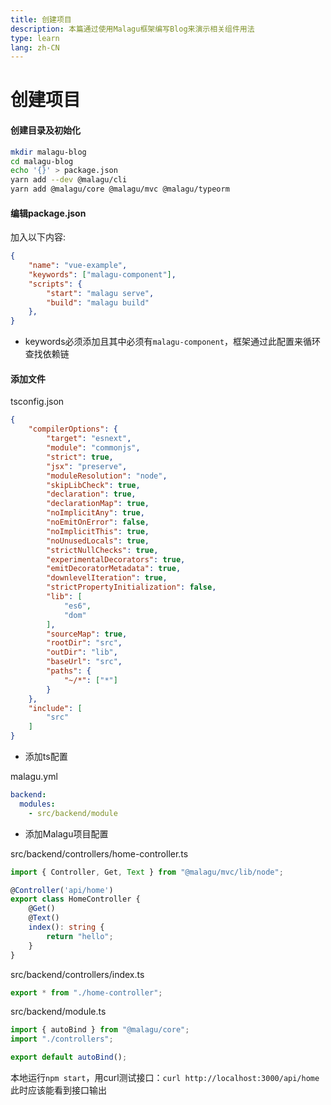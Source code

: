 ```yaml
---
title: 创建项目
description: 本篇通过使用Malagu框架编写Blog来演示相关组件用法
type: learn
lang: zh-CN
---
```


# 创建项目

#### 创建目录及初始化

```bash
mkdir malagu-blog
cd malagu-blog
echo '{}' > package.json
yarn add --dev @malagu/cli
yarn add @malagu/core @malagu/mvc @malagu/typeorm
```

#### 编辑package.json

加入以下内容:

```json
{
    "name": "vue-example",
    "keywords": ["malagu-component"],
    "scripts": {
        "start": "malagu serve",
        "build": "malagu build"
    },
}
```
* keywords必须添加且其中必须有`malagu-component`，框架通过此配置来循环查找依赖链

#### 添加文件

tsconfig.json
```json
{
    "compilerOptions": {
        "target": "esnext",
        "module": "commonjs",
        "strict": true,
        "jsx": "preserve",
        "moduleResolution": "node",
        "skipLibCheck": true,
        "declaration": true,
        "declarationMap": true,
        "noImplicitAny": true,
        "noEmitOnError": false,
        "noImplicitThis": true,
        "noUnusedLocals": true,
        "strictNullChecks": true,
        "experimentalDecorators": true,
        "emitDecoratorMetadata": true,
        "downlevelIteration": true,
        "strictPropertyInitialization": false,
        "lib": [
            "es6",
            "dom"
        ],
        "sourceMap": true,
        "rootDir": "src",
        "outDir": "lib",
        "baseUrl": "src",
        "paths": {
            "~/*": ["*"]
        }
    },
    "include": [
        "src"
    ]
}
```

* 添加ts配置

malagu.yml

```yaml
backend:
  modules:
    - src/backend/module
```

* 添加Malagu项目配置

src/backend/controllers/home-controller.ts

```ts
import { Controller, Get, Text } from "@malagu/mvc/lib/node";

@Controller('api/home')
export class HomeController {
    @Get()
    @Text()
    index(): string {
        return "hello";
    }
}
```

src/backend/controllers/index.ts

```ts
export * from "./home-controller";
```

src/backend/module.ts

```ts
import { autoBind } from "@malagu/core";
import "./controllers";

export default autoBind();
```

本地运行`npm start`，用curl测试接口：`curl http://localhost:3000/api/home`此时应该能看到接口输出
